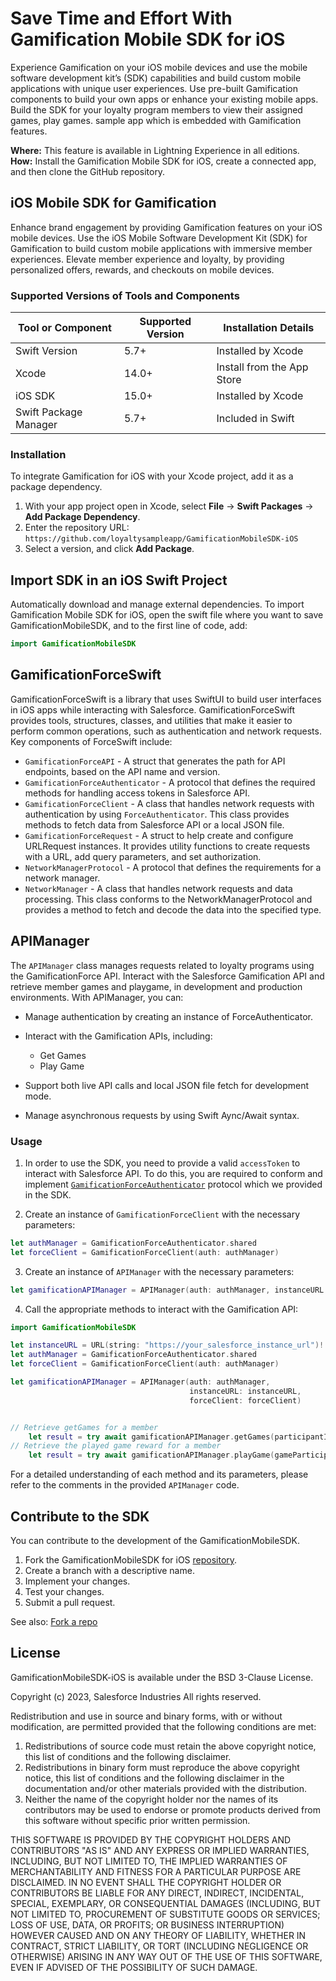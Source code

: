 # Save Time and Effort With Gamification Mobile SDK for iOS

Experience Gamification on your iOS mobile devices and use the mobile software development kit’s (SDK) capabilities and build custom mobile applications with unique user experiences. Use pre-built Gamification components to build your own apps or enhance your existing mobile apps. Build the SDK for your loyalty program members to view their assigned games, play games. sample app which is embedded with Gamification features.

**Where:** This feature is available in Lightning Experience in all editions.  
**How:** Install the Gamification Mobile SDK for iOS, create a connected app, and then clone the GitHub repository.

## iOS Mobile SDK for Gamification

Enhance brand engagement by providing Gamification features on your iOS mobile devices. Use the iOS Mobile Software Development Kit (SDK) for Gamification to build custom mobile applications with immersive member experiences. Elevate member experience and loyalty, by providing personalized offers, rewards, and checkouts on mobile devices.

### Supported Versions of Tools and Components

| Tool or Component     | Supported Version | Installation Details          |
|-----------------------|-------------------|-------------------------------|
| Swift Version         | 5.7+              | Installed by Xcode            |
| Xcode                 | 14.0+             | Install from the App Store    |
| iOS SDK               | 15.0+             | Installed by Xcode            |
| Swift Package Manager | 5.7+              | Included in Swift             |

### Installation

To integrate Gamification for iOS with your Xcode project, add it as a package dependency.

1. With your app project open in Xcode, select **File** → **Swift Packages** → **Add Package Dependency**.
2. Enter the repository URL: `https://github.com/loyaltysampleapp/GamificationMobileSDK-iOS`
3. Select a version, and click **Add Package**.

## Import SDK in an iOS Swift Project

Automatically download and manage external dependencies. To import  Gamification Mobile SDK for iOS, open the swift file where you want to save GamificationMobileSDK, and to the first line of code, add:

```swift
import GamificationMobileSDK
```

## GamificationForceSwift

GamificationForceSwift is a library that uses SwiftUI to build user interfaces in iOS apps while interacting with Salesforce. GamificationForceSwift provides tools, structures, classes, and utilities that make it easier to perform common operations, such as authentication and network requests. Key components of ForceSwift include:

- `GamificationForceAPI` - A struct that generates the path for API endpoints, based on the API name and version.
- `GamificationForceAuthenticator` - A  protocol that defines the required methods for handling access tokens in Salesforce API.
- `GamificationForceClient` - A class that handles network requests with authentication by using `ForceAuthenticator`. This class provides methods to fetch data from Salesforce API or a local JSON file. 
- `GamificationForceRequest` - A struct to help create and configure URLRequest instances. It provides utility functions to create requests with a URL, add query parameters, and set authorization.
- `NetworkManagerProtocol` - A protocol that defines the requirements for a network manager.
- `NetworkManager` - A class that handles network requests and data processing. This class conforms to the NetworkManagerProtocol and provides a method to fetch and decode the data into the specified type.

## APIManager

The `APIManager` class manages requests related to loyalty programs using the GamificationForce API. Interact with the Salesforce Gamification API and retrieve member games and playgame, in development and production environments. With APIManager, you can:
- Manage authentication by creating an instance of ForceAuthenticator.
- Interact with the Gamification APIs, including:
    - Get Games
    - Play Game

- Support both live API calls and local JSON file fetch for development mode.
- Manage asynchronous requests by using Swift Aync/Await syntax.

### Usage
1. In order to use the SDK, you need to provide a valid `accessToken` to interact with Salesforce API. To do this, you are required to conform and implement [`GamificationForceAuthenticator`](./Sources/GamificationMobileSDK/ForceSwift/GamificationForceAuthenticator.swift) protocol which we provided in the SDK.

2. Create an instance of `GamificationForceClient` with the necessary parameters:

```swift
let authManager = GamificationForceAuthenticator.shared
let forceClient = GamificationForceClient(auth: authManager)
```

3. Create an instance of `APIManager` with the necessary parameters:

```swift
let gamificationAPIManager = APIManager(auth: authManager, instanceURL: "YourInstanceURL", forceClient: forceClient)
```

4. Call the appropriate methods to interact with the Gamification API:

```swift
import GamificationMobileSDK

let instanceURL = URL(string: "https://your_salesforce_instance_url")!
let authManager = GamificationForceAuthenticator.shared
let forceClient = GamificationForceClient(auth: authManager)

let gamificationAPIManager = APIManager(auth: authManager,
                                        instanceURL: instanceURL,
                                        forceClient: forceClient)


// Retrieve getGames for a member
    let result = try await gamificationAPIManager.getGames(participantId: "1234567890")
// Retrieve the played game reward for a member
    let result = try await gamificationAPIManager.playGame(gameParticipantRewardId: gameParticipantRewardId)

```

For a detailed understanding of each method and its parameters, please refer to the comments in the provided `APIManager` code.

## Contribute to the SDK

You can contribute to the development of the GamificationMobileSDK. 
1. Fork the GamificationMobileSDK for iOS [repository](https://github.com/loyaltysampleapp/GamificationMobileSDK-iOS).
2. Create a branch with a descriptive name.
3. Implement your changes.
4. Test your changes.
5. Submit a pull request.

See also:
[Fork a repo](https://docs.github.com/en/get-started/quickstart/fork-a-repo)

## License

GamificationMobileSDK-iOS is available under the BSD 3-Clause License.

Copyright (c) 2023, Salesforce Industries
All rights reserved.

Redistribution and use in source and binary forms, with or without modification, are permitted provided that the following conditions are met:

1. Redistributions of source code must retain the above copyright notice, this list of conditions and the following disclaimer.
2. Redistributions in binary form must reproduce the above copyright notice, this list of conditions and the following disclaimer in the documentation and/or other materials provided with the distribution.
3. Neither the name of the copyright holder nor the names of its contributors may be used to endorse or promote products derived from this software without specific prior written permission.

THIS SOFTWARE IS PROVIDED BY THE COPYRIGHT HOLDERS AND CONTRIBUTORS "AS IS" AND ANY EXPRESS OR IMPLIED WARRANTIES, INCLUDING, BUT NOT LIMITED TO, THE IMPLIED WARRANTIES OF MERCHANTABILITY AND FITNESS FOR A PARTICULAR PURPOSE ARE DISCLAIMED. IN NO EVENT SHALL THE COPYRIGHT HOLDER OR CONTRIBUTORS BE LIABLE FOR ANY DIRECT, INDIRECT, INCIDENTAL, SPECIAL, EXEMPLARY, OR CONSEQUENTIAL DAMAGES (INCLUDING, BUT NOT LIMITED TO, PROCUREMENT OF SUBSTITUTE GOODS OR SERVICES; LOSS OF USE, DATA, OR PROFITS; OR BUSINESS INTERRUPTION) HOWEVER CAUSED AND ON ANY THEORY OF LIABILITY, WHETHER IN CONTRACT, STRICT LIABILITY, OR TORT (INCLUDING NEGLIGENCE OR OTHERWISE) ARISING IN ANY WAY OUT OF THE USE OF THIS SOFTWARE, EVEN IF ADVISED OF THE POSSIBILITY OF SUCH DAMAGE.
